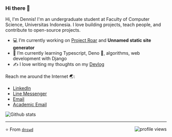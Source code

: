 ### Hi there 👋

Hi, I'm Dennis! I'm an undergraduate student at Faculty of Computer Science, Universitas Indonesia. I love building projects, teach people, and contribute to open-source projects.

- 💻 I’m currently working on [Project Roar](https://github.com/project-roar) and **Unnamed static site generator**
- 🌱 I’m currently learning Typescript, Deno 🦕, algorithms, web development with Django
- ✍ I love writing my thoughts on my [Devlog](http://denniswd.me/)

Reach me around the Internet 🌏:
- [LinkedIn](https://www.linkedin.com/in/dnswd/)
- [Line Messenger](https://line.me/R/ti/p/dennisaw2000)
- [Email](mailto:dennis.walangadi@gmail.com)
- [Academic Email](mailto:dennis.al@ui.ac.id)

![Github stats](https://github-readme-stats.vercel.app/api?username=dnswd&show_icons=true)

---
⭐️ From [`dnswd`](https://github.com/dnswd) <img src="https://gpvc.arturio.dev/dnswd" alt="profile views" align="right">  
